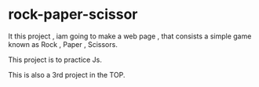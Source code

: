 # rock-paper-scissor


It this project , iam going to make a web page , that consists a simple game known as Rock , Paper , Scissors.


This project is to practice Js.


This is also a 3rd project in the TOP.
